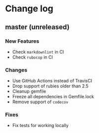 # Change log

## master (unreleased)

### New Features

* Check `markdownlint` in CI
* Check `rubocop` in CI

### Changes

* Use GitHub Actions instead of TravisCI
* Drop support of rubies older than 2.5
* Cleanup gemfile
* Freeze all dependencies in Gemfile.lock
* Remove support of `codecov`

### Fixes

* Fix tests for working locally
